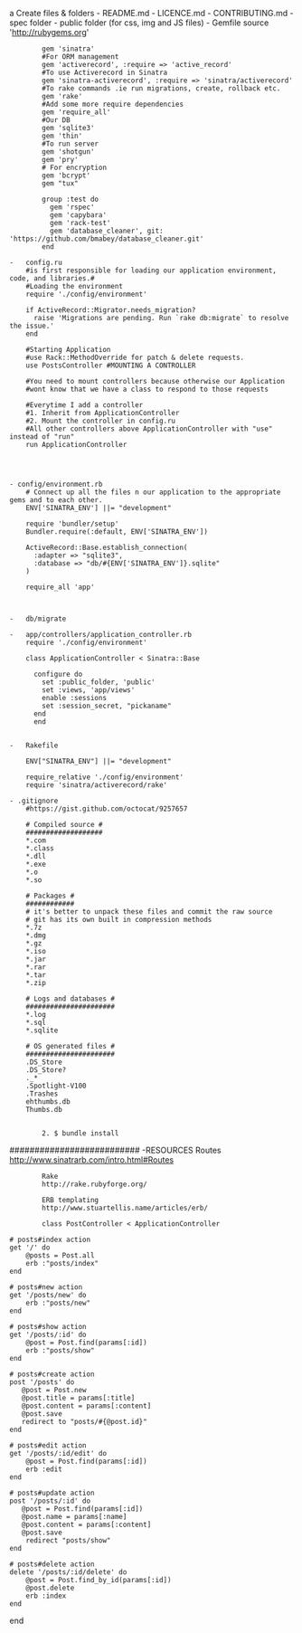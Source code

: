 a Create files & folders
	-	README.md
	-	LICENCE.md
	-	CONTRIBUTING.md
	-	spec folder
	-	public folder (for css, img and JS files)
	-	Gemfile
		source 'http://rubygems.org'

			gem 'sinatra'
			#For ORM management
			gem 'activerecord', :require => 'active_record'
			#To use Activerecord in Sinatra
			gem 'sinatra-activerecord', :require => 'sinatra/activerecord'
			#To rake commands .ie run migrations, create, rollback etc.
			gem 'rake'
			#Add some more require dependencies
			gem 'require_all'
			#Our DB
			gem 'sqlite3'
			gem 'thin'
			#To run server
			gem 'shotgun'
			gem 'pry'
			# For encryption
			gem 'bcrypt'
			gem "tux"

			group :test do
			  gem 'rspec'
			  gem 'capybara'
			  gem 'rack-test'
			  gem 'database_cleaner', git: 'https://github.com/bmabey/database_cleaner.git'
			end

	-	config.ru
		#is first responsible for loading our application environment, code, and libraries.#
		#Loading the environment
		require './config/environment'

		if ActiveRecord::Migrator.needs_migration?
		  raise 'Migrations are pending. Run `rake db:migrate` to resolve the issue.'
		end

		#Starting Application
		#use Rack::MethodOverride for patch & delete requests.
		use PostsController #MOUNTING A CONTROLLER

		#You need to mount controllers because otherwise our Application
		#wont know that we have a class to respond to those requests

		#Everytime I add a controller
		#1. Inherit from ApplicationController
		#2. Mount the controller in config.ru
		#All other controllers above ApplicationController with "use" instead of "run"
		run ApplicationController
		



	- config/environment.rb
		# Connect up all the files n our application to the appropriate gems and to each other.
		ENV['SINATRA_ENV'] ||= "development"

		require 'bundler/setup'
		Bundler.require(:default, ENV['SINATRA_ENV'])

		ActiveRecord::Base.establish_connection(
		  :adapter => "sqlite3",
		  :database => "db/#{ENV['SINATRA_ENV']}.sqlite"
		)

		require_all 'app'



	-	db/migrate

	-	app/controllers/application_controller.rb
		require './config/environment'

		class ApplicationController < Sinatra::Base

		  configure do
		    set :public_folder, 'public'
		    set :views, 'app/views'
		    enable :sessions
		    set :session_secret, "pickaname"
		  end
		  end


	-	Rakefile

		ENV["SINATRA_ENV"] ||= "development"

		require_relative './config/environment'
		require 'sinatra/activerecord/rake'

	- .gitignore
		#https://gist.github.com/octocat/9257657

		# Compiled source #
		###################
		*.com
		*.class
		*.dll
		*.exe
		*.o
		*.so

		# Packages #
		############
		# it's better to unpack these files and commit the raw source
		# git has its own built in compression methods
		*.7z
		*.dmg
		*.gz
		*.iso
		*.jar
		*.rar
		*.tar
		*.zip

		# Logs and databases #
		######################
		*.log
		*.sql
		*.sqlite

		# OS generated files #
		######################
		.DS_Store
		.DS_Store?
		._*
		.Spotlight-V100
		.Trashes
		ehthumbs.db
		Thumbs.db


			2. $ bundle install

##########################
	-RESOURCES
			Routes
			http://www.sinatrarb.com/intro.html#Routes

			Rake
			http://rake.rubyforge.org/

			ERB templating
			http://www.stuartellis.name/articles/erb/

			class PostController < ApplicationController

	# posts#index action
	get '/' do 
	    @posts = Post.all
	    erb :"posts/index"
  	end

  	# posts#new action
 	get '/posts/new' do
    	erb :"posts/new"
  	end

  	# posts#show action
  	get '/posts/:id' do
	   	@post = Post.find(params[:id])
	   	erb :"posts/show"
 	end

 	# posts#create action
  	post '/posts' do
	   @post = Post.new
	   @post.title = params[:title]
	   @post.content = params[:content]
	   @post.save
	   redirect to "posts/#{@post.id}"
	end

	# posts#edit action
 	get '/posts/:id/edit' do
  		@post = Post.find(params[:id])
   		erb :edit
 	end

 	# posts#update action
 	post '/posts/:id' do
	   @post = Post.find(params[:id])
	   @post.name = params[:name]
	   @post.content = params[:content]
	   @post.save
  		redirect "posts/show"
 	end

 	# posts#delete action
 	delete '/posts/:id/delete' do
		@post = Post.find_by_id(params[:id])
		@post.delete
		erb :index
	end

end